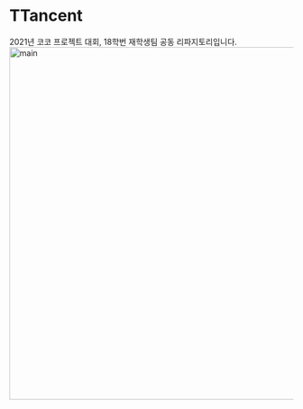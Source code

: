 # TTancent
2021년 코코 프로젝트 대회, 18학번 재학생팀 공동 리파지토리입니다.
<img width="626" alt="main" src="https://user-images.githubusercontent.com/50725139/126053856-ae725ed9-1a0d-4126-a389-01b092f1206b.png">
